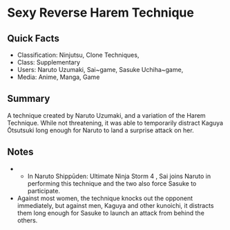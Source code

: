 # Sexy Reverse Harem Technique

## Quick Facts
- Classification: Ninjutsu, Clone Techniques,
- Class: Supplementary
- Users: Naruto Uzumaki, Sai~game, Sasuke Uchiha~game,
- Media: Anime, Manga, Game

## Summary
A technique created by Naruto Uzumaki, and a variation of the Harem Technique. While not threatening, it was able to temporarily distract Kaguya Ōtsutsuki long enough for Naruto to land a surprise attack on her.

## Notes
- * In Naruto Shippūden: Ultimate Ninja Storm 4 , Sai joins Naruto in performing this technique and the two also force Sasuke to participate.
- Against most women, the technique knocks out the opponent immediately, but against men, Kaguya and other kunoichi, it distracts them long enough for Sasuke to launch an attack from behind the others.
